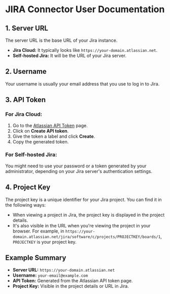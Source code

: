 # JIRA Connector User Documentation

## 1. Server URL
The server URL is the base URL of your Jira instance. 

- **Jira Cloud:** It typically looks like `https://your-domain.atlassian.net`.
- **Self-hosted Jira:** It will be the URL of your Jira server.

## 2. Username
Your username is usually your email address that you use to log in to Jira.

## 3. API Token

### For Jira Cloud:
1. Go to the [Atlassian API Token](https://id.atlassian.com/manage-profile/security/api-tokens) page.
2. Click on **Create API token**.
3. Give the token a label and click **Create**.
4. Copy the generated token.

### For Self-hosted Jira:
You might need to use your password or a token generated by your administrator, depending on your Jira server's authentication settings.

## 4. Project Key
The project key is a unique identifier for your Jira project. You can find it in the following ways:

- When viewing a project in Jira, the project key is displayed in the project details.
- It's also visible in the URL when you're viewing the project in your browser. For example, in `https://your-domain.atlassian.net/jira/software/c/projects/PROJECTKEY/boards/1`, `PROJECTKEY` is your project key.

## Example Summary

- **Server URL:** `https://your-domain.atlassian.net`
- **Username:** `your-email@example.com`
- **API Token:** Generated from the Atlassian API token page.
- **Project Key:** Visible in the project details or URL in Jira.
